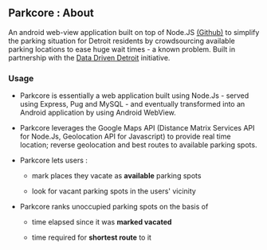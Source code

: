 ## Parkcore : About

An android web-view application built on top of Node.JS [(Github)](https://github.com/bharatkashyap/parkcore) to simplify the parking situation for Detroit residents by crowdsourcing available parking locations to ease huge wait times - a known problem.
Built in partnership with the [Data Driven Detroit](http://datadrivendetroit.org/) initiative.

### Usage

* Parkcore is essentially a web application built using Node.Js - served using Express, Pug and MySQL - and eventually transformed into an Android application by using Android WebView.

* Parkcore leverages the Google Maps API (Distance Matrix Services API for Node.Js,  Geolocation API for Javascript) to provide real time location; reverse geolocation and best routes to available parking spots.

* Parkcore lets users :

  - mark places they vacate as **available** parking spots

  - look for vacant parking spots in the users' vicinity

* Parkcore ranks unoccupied parking spots on the basis of

  - time elapsed since it was **marked vacated**

  - time required for **shortest route** to it
